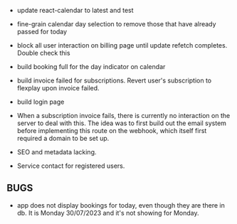 * update react-calendar to latest and test

* fine-grain calendar day selection to remove those that have already passed for today

* block all user interaction on billing page until update refetch completes. Double check this

* build booking full for the day indicator on calendar

* build invoice failed for subscriptions. Revert user's subscription to flexplay upon invoice failed. 

* build login page

* When a subscription invoice fails, there is currently no interaction on the server to deal with this. The idea was to first build out the email system before implementing this route on the webhook, which itself first required a domain to be set up. 

* SEO and metadata lacking.

* Service contact for registered users.


## BUGS
* app does not display bookings for today, even though they are there in db. It is Monday 30/07/2023 and it's not showing for Monday. 
